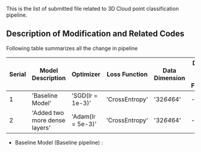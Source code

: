 This is the list of submitted file related to 3D Cloud point classification pipeline.

## Description of Modification and Related Codes

Following table summarizes all the change in pipeline

| Serial | Model Description | Optimizer | Loss Function | Data Dimension | Dataset Relatd New Features | Other new features |
| --- | --- | --- | --- | --- | --- | --- |
| 1 | 'Baseline Model' | 'SGD(lr = 1e-3)' | 'CrossEntropy' | '32*64*64' | -- | -- |
| 2 | 'Added two more dense layers' | 'Adam(lr = 5e-3)' | 'CrossEntropy' | '32*64*64' | -- | -- |


- Baseline Model (Baseline pipeline) : 


